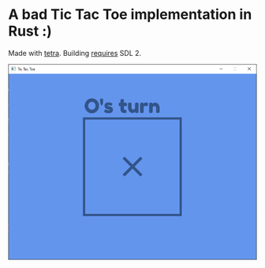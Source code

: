 # A bad Tic Tac Toe implementation in Rust :)

Made with [tetra](https://tetra.seventeencups.net/). Building [requires](https://tetra.seventeencups.net/installation) SDL 2.

![screenshot](this-one-img-for-readme/screenshot.png)
